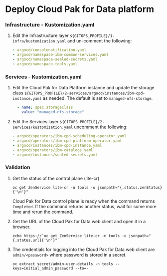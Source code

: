 # Deploy Cloud Pak for Data platform

### Infrastructure - Kustomization.yaml
1. Edit the Infrastructure layer `${GITOPS_PROFILE}/1-infra/kustomization.yaml` and un-comment the following:
    ```yaml
    - argocd/consolenotification.yaml
    - argocd/namespace-ibm-common-services.yaml
    - argocd/namespace-sealed-secrets.yaml
    - argocd/namespace-tools.yaml
    ```
### Services - Kustomization.yaml
1. Edit the Cloud Pak for Data Platform instance and update the storage class `${GITOPS_PROFILE}/2-services/argocd/instances/ibm-cpd-instance.yaml` as needed.  The default is set to `managed-nfs-storage`.
    ```yaml
      - name: spec.storageClass
        value: "managed-nfs-storage"
    ```

1. Edit the Services layer `${GITOPS_PROFILE}/2-services/kustomization.yaml` uncomment the following:
    ```yaml
    - argocd/operators/ibm-cpd-scheduling-operator.yaml
    - argocd/operators/ibm-cpd-platform-operator.yaml
    - argocd/instances/ibm-cpd-instance.yaml
    - argocd/operators/ibm-catalogs.yaml
    - argocd/instances/sealed-secrets.yaml
    ```

### Validation
1. Get the status of the control plane (lite-cr)
    ```
    oc get ZenService lite-cr -n tools -o jsonpath="{.status.zenStatus}{'\n'}"
    ```

    Cloud Pak for Data control plane is ready when the command returns `Completed`. If the command returns another status, wait for some more time and rerun the command.

1. Get the URL of the Cloud Pak for Data web client and open it in a browser.
    ```
    echo https://`oc get ZenService lite-cr -n tools -o jsonpath="{.status.url}{'\n'}"`
    ```

1. The credentials for logging into the Cloud Pak for Data web client are `admin/<password>` where password is stored in a secret.
    ```
    oc extract secret/admin-user-details -n tools --keys=initial_admin_password --to=-
    ```
